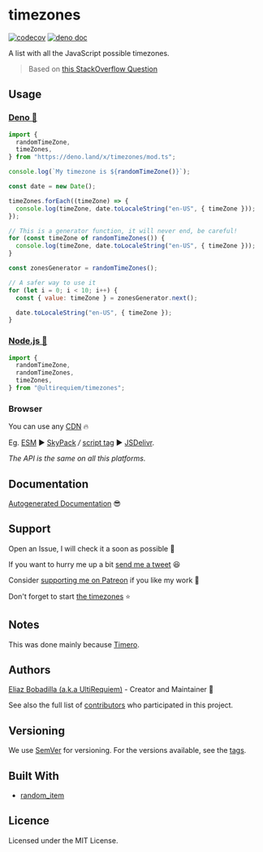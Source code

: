 # timezones

[![codecov](https://codecov.io/gh/ultirequiem/timezones/branch/main/graph/badge.svg)](https://codecov.io/gh/ultirequiem/timezones)
[![deno doc](https://doc.deno.land/badge.svg)](https://doc.deno.land/https/deno.land/x/timezones/mod.ts)

A list with all the JavaScript possible timezones.

> Based on
> [this StackOverflow Question](https://stackoverflow.com/questions/38399465)

## Usage

### [Deno 🚀](https://deno.land/x/timezones)

```javascript
import {
  randomTimeZone,
  timeZones,
} from "https://deno.land/x/timezones/mod.ts";

console.log(`My timezone is ${randomTimeZone()}`);

const date = new Date();

timeZones.forEach((timeZone) => {
  console.log(timeZone, date.toLocaleString("en-US", { timeZone }));
});

// This is a generator function, it will never end, be careful!
for (const timeZone of randomTimeZones()) {
  console.log(timeZone, date.toLocaleString("en-US", { timeZone }));
}

const zonesGenerator = randomTimeZones();

// A safer way to use it
for (let i = 0; i < 10; i++) {
  const { value: timeZone } = zonesGenerator.next();

  date.toLocaleString("en-US", { timeZone });
}
```

### [Node.js 🐢](https://www.npmjs.com/package/@ultirequiem/timezones)

```javascript
import {
  randomTimeZone,
  randomTimeZones,
  timeZones,
} from "@ultirequiem/timezones";
```

### Browser

You can use any [CDN](https://en.wikipedia.org/wiki/Content_delivery_network) 🔥

Eg. [ESM](https://developer.mozilla.org/en-US/docs/Web/JavaScript/Guide/Modules)
▶ [SkyPack](https://cdn.skypack.dev/@ultirequiem/timezones) _/_
[script tag](https://developer.mozilla.org/en-US/docs/Web/HTML/Element/script) ▶
[JSDelivr](https://cdn.jsdelivr.net/npm/@ultirequiem/timezones).

_The API is the same on all this platforms._

## Documentation

[Autogenerated Documentation](https://doc.deno.land/https://deno.land/x/timezones/mod.ts)
😎

## Support

Open an Issue, I will check it a soon as possible 👀

If you want to hurry me up a bit
[send me a tweet](https://twitter.com/UltiRequiem) 😆

Consider [supporting me on Patreon](https://patreon.com/UltiRequiem) if you like
my work 🚀

Don't forget to start [the timezones](https://github.com/UltiRequiem/timezones)
⭐

## Notes

This was done mainly because [Timero](https://github.com/UltiRequiem/timero).

## Authors

[Eliaz Bobadilla (a.k.a UltiRequiem)](https://ultirequiem.com) - Creator and
Maintainer 💪

See also the full list of
[contributors](https://github.com/UltiRequiem/timezones/contributors) who
participated in this project.

## Versioning

We use [SemVer](http://semver.org) for versioning. For the versions available,
see the [tags](https://github.com/UltiRequiem/timezones/tags).

## Built With

- [random_item](https://github.com/UltiRequiem/random_item)

## Licence

Licensed under the MIT License.
